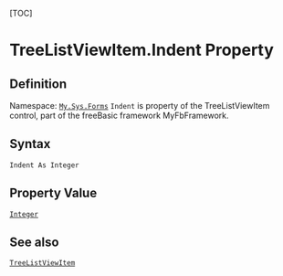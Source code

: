 [TOC]
# TreeListViewItem.Indent Property

## Definition
Namespace: [`My.Sys.Forms`](My.Sys.Forms.md)
`Indent` is property of the TreeListViewItem control, part of the freeBasic framework MyFbFramework.
## Syntax
```freeBasic
Indent As Integer
```
## Property Value
[`Integer`]("https://www.freebasic.net/wiki/KeyPgInteger")
## See also
[`TreeListViewItem`](TreeListViewItem.md)
